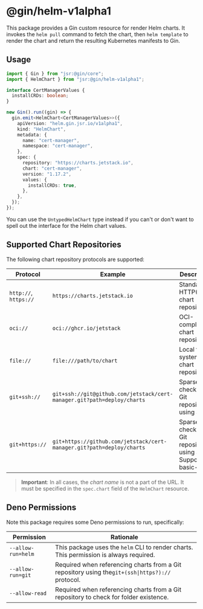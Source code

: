 # @gin/helm-v1alpha1

This package provides a Gin custom resource for render Helm charts. It invokes the `helm pull` command to fetch the
chart, then `helm template` to render the chart and return the resulting Kubernetes manifests to Gin.

## Usage

```ts
import { Gin } from "jsr:@gin/core";
import { HelmChart } from "jsr:@gin/helm-v1alpha1";

interface CertManagerValues {
  installCRDs: boolean;
}

new Gin().run((gin) => {
  gin.emit<HelmChart<CertManagerValues>>({
    apiVersion: "helm.gin.jsr.io/v1alpha1",
    kind: "HelmChart",
    metadata: {
      name: "cert-manager",
      namespace: "cert-manager",
    },
    spec: {
      repository: "https://charts.jetstack.io",
      chart: "cert-manager",
      version: "1.17.2",
      values: {
        installCRDs: true,
      },
    },
  });
});
```

You can use the `UntypedHelmChart` type instead if you can't or don't want to spell out the interface for the Helm chart
values.

## Supported Chart Repositories

The following chart repository protocols are supported:

| Protocol              | Example                                                                 | Description                                                         |
| --------------------- | ----------------------------------------------------------------------- | ------------------------------------------------------------------- |
| `http://`, `https://` | `https://charts.jetstack.io`                                            | Standard HTTP(S) chart repositories.                                |
| `oci://`              | `oci://ghcr.io/jetstack`                                                | OCI-compliant chart repositories.                                   |
| `file://`             | `file:///path/to/chart`                                                 | Local file system chart repositories.                               |
| `git+ssh://`          | `git+ssh://git@github.com/jetstack/cert-manager.git?path=deploy/charts` | Sparse check for a Git repositories using SSH.                      |
| `git+https://`        | `git+https://github.com/jetstack/cert-manager.git?path=deploy/charts`   | Sparse check for a Git repositories using SSH. Supports basic-auth. |

> **Important**: In all cases, the _chart name_ is not a part of the URL. It must be specified in the `spec.chart` field
> of the `HelmChart` resource.

## Deno Permissions

Note this package requires some Deno permissions to run, specifically:

| Permission         | Rationale                                                                                        |
| ------------------ | ------------------------------------------------------------------------------------------------ |
| `--allow-run=helm` | This package uses the `helm` CLI to render charts. This permission is always required.           |
| `--allow-run=git`  | Required when referencing charts from a Git repository using the`git+(ssh\|https?)://` protocol. |
| `--allow-read`     | Required when referencing charts from a Git repository to check for folder existence.            |
